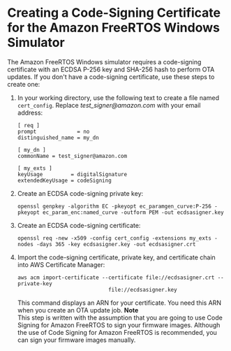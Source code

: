 # Creating a Code\-Signing Certificate for the Amazon FreeRTOS Windows Simulator<a name="ota-code-sign-cert-win"></a>

The Amazon FreeRTOS Windows simulator requires a code\-signing certificate with an ECDSA P\-256 key and SHA\-256 hash to perform OTA updates\. If you don't have a code\-signing certificate, use these steps to create one:

1. In your working directory, use the following text to create a file named `cert_config`\. Replace *test\_signer@amazon\.com* with your email address:

   ```
   [ req ]
   prompt             = no
   distinguished_name = my_dn
   					
   [ my_dn ]
   commonName = test_signer@amazon.com
   					
   [ my_exts ]
   keyUsage         = digitalSignature
   extendedKeyUsage = codeSigning
   ```

1. Create an ECDSA code\-signing private key:

   ```
   openssl genpkey -algorithm EC -pkeyopt ec_paramgen_curve:P-256 -pkeyopt ec_param_enc:named_curve -outform PEM -out ecdsasigner.key
   ```

1. Create an ECDSA code\-signing certificate:

   ```
   openssl req -new -x509 -config cert_config -extensions my_exts -nodes -days 365 -key ecdsasigner.key -out ecdsasigner.crt
   ```

1. Import the code\-signing certificate, private key, and certificate chain into AWS Certificate Manager:

   ```
   aws acm import-certificate --certificate file://ecdsasigner.crt --private-key
   								file://ecdsasigner.key
   ```

   This command displays an ARN for your certificate\. You need this ARN when you create an OTA update job\.
**Note**  
This step is written with the assumption that you are going to use Code Signing for Amazon FreeRTOS to sign your firmware images\. Although the use of Code Signing for Amazon FreeRTOS is recommended, you can sign your firmware images manually\.